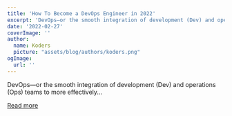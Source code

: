 ```yaml
---
title: 'How To Become a DevOps Engineer in 2022'
excerpt: 'DevOps—or the smooth integration of development (Dev) and operations (Ops) teams to more effectively...'
date: '2022-02-27'
coverImage: ''
author:
  name: Koders
  picture: "assets/blog/authors/koders.png"
ogImage:
  url: ''
---
```


DevOps—or the smooth integration of development (Dev) and operations (Ops) teams to more effectively...

[Read more](https://dev.to/rophilogene/how-to-become-a-devops-engineer-in-2022-5gd2)
